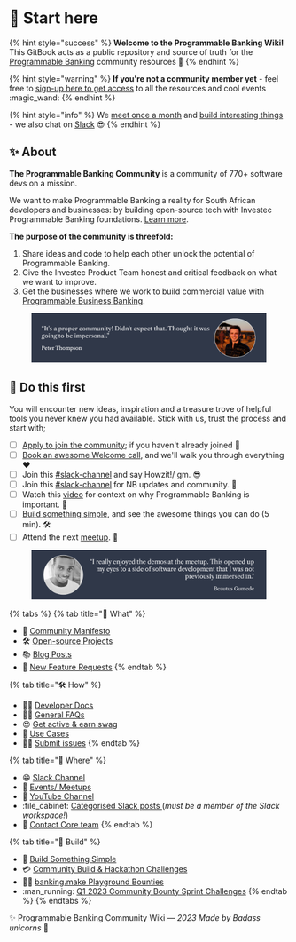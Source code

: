 # 🎯 Start here

{% hint style="success" %}
**Welcome to the Programmable Banking Wiki!** This GitBook acts as a public repository and source of truth for the [Programmable Banking](https://www.offerzen.com/community/investec/) community resources :tada:
{% endhint %}

{% hint style="warning" %}
**If you're not a community member yet** - feel free to [sign-up here to get access](https://8malmkzgvs8.typeform.com/to/VlKgTtaV) to all the resources and cool events :magic\_wand:
{% endhint %}

{% hint style="info" %}
We [meet once a month](https://lu.ma/pb-community) and [build interesting things](https://gitlab.com/offerzen-community/investec-programmable-banking/command-center#open-source-projects) - we also chat on [Slack](https://offerzen-community.slack.com/archives/C04KFQA3YCQ) 😎
{% endhint %}

## ✨ About

**The Programmable Banking Community** is a community of 770+ software devs on a mission.

We want to make Programmable Banking a reality for South African developers and businesses: by building open-source tech with Investec Programmable Banking foundations. [Learn more](https://www.offerzen.com/community/investec/).

**The purpose of the community is threefold:**

1. Share ideas and code to help each other unlock the potential of Programmable Banking.
2. Give the Investec Product Team honest and critical feedback on what we want to improve.
3. Get the businesses where we work to build commercial value with [Programmable Business Banking](https://docs.google.com/presentation/d/e/2PACX-1vSzZVMj7pM7ERf9VC5k2igNjIpcEgPgNCcnvL1cJMMJV8riUypeejrXLMALiWPbFCXv2pe95thsIdvL/pub?start=false\&loop=false\&delayms=3000).

<figure><img src=".gitbook/assets/peterthompson1.png" alt=""><figcaption></figcaption></figure>

## 🎯 Do this first

You will encounter new ideas, inspiration and a treasure trove of helpful tools you never knew you had available. Stick with us, trust the process and start with;

* [ ] [Apply to join the community](https://8malmkzgvs8.typeform.com/to/VlKgTtaV); if you haven't already joined 🦄
* [ ] [Book an awesome Welcome call](https://calendly.com/nick-offerzen/community-welcome-chat), and we'll walk you through everything ❤️
* [ ] Join this [#slack-channel](https://offerzen-community.slack.com/archives/C02NLURKKRT) and say Howzit!/ gm. 😎
* [ ] Join this [#slack-channel](https://offerzen-community.slack.com/archives/C04KFQA3YCQ) for NB updates and community. 🚀
* [ ] Watch this [video](https://youtu.be/PcU0aT5ckDM) for context on why Programmable Banking is important. 🦓
* [ ] [Build something simple](readme/build-something-simple/), and see the awesome things you can do (5 min). 🛠
* [ ] Attend the next [meetup](https://lu.ma/pb-community). 🙌

<figure><img src=".gitbook/assets/beautusgumede1.png" alt=""><figcaption></figcaption></figure>

{% tabs %}
{% tab title="🦄    What" %}
* 🤩 [Community Manifesto](community-manifesto.md)
* 🛠 [Open-source Projects](https://gitlab.com/offerzen-community/investec-programmable-banking/command-center#open-source-projects)
* 📚 [Blog Posts](blog-posts.md)
* 🦓 [New Feature Requests](https://programmable-banking-community.canny.io)
{% endtab %}

{% tab title="🛠   How" %}
* 👨‍💻 [Developer Docs](https://developer.investec.com/programmable-banking/#programmable-banking)
* 🕵️‍♂️ [General FAQs](how/general-faqs.md)
* 😍 [Get active & earn swag](how/get-active-and-earn-swag.md)
* 🧳 [Use Cases](https://docs.google.com/presentation/d/e/2PACX-1vSzZVMj7pM7ERf9VC5k2igNjIpcEgPgNCcnvL1cJMMJV8riUypeejrXLMALiWPbFCXv2pe95thsIdvL/pub?start=false\&loop=false\&delayms=3000)
* **🙋‍♂️** [Submit issues](https://gitlab.com/offerzen-community/investec-programmable-banking/issues-and-ideas)
{% endtab %}

{% tab title="📍  Where" %}
* 😁 [Slack Channel](https://offerzen-community.slack.com/archives/C04KFQA3YCQ)
* 🎉 [Events/ Meetups](https://lu.ma/pb-community)
* 🎥 [YouTube Channel](https://www.youtube.com/watch?v=PcU0aT5ckDM\&list=PLjTry3duaTAGJ6UOW5ISS\_ymV46-VqkPa)
* :file\_cabinet: [Categorised Slack posts ](https://meetwaves.com/library/programmable-banking)(_must be a member of the Slack workspace!_)
* 🤙 [Contact Core team](mailto:community-investec@offerzen.com)
{% endtab %}

{% tab title="🧱 Build" %}
* 🔨 [Build Something Simple](readme/build-something-simple/)
* 💳 [Community Build & Hackathon Challenges](build-events/)
* 👩‍🚀 [banking.make Playground Bounties](build-events/bounties-playground-or-banking.make.dev.md)
* :man\_running: [Q1 2023 Community Bounty Sprint Challenges](build-events/q1-2023-bounty-challenge.md)
{% endtab %}
{% endtabs %}

✨ Programmable Banking Community Wiki _— 2023 Made by Badass unicorns_ 🦄
